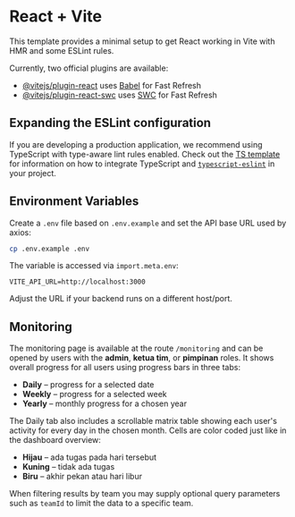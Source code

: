 # React + Vite

This template provides a minimal setup to get React working in Vite with HMR and some ESLint rules.

Currently, two official plugins are available:

- [@vitejs/plugin-react](https://github.com/vitejs/vite-plugin-react/blob/main/packages/plugin-react) uses [Babel](https://babeljs.io/) for Fast Refresh
- [@vitejs/plugin-react-swc](https://github.com/vitejs/vite-plugin-react/blob/main/packages/plugin-react-swc) uses [SWC](https://swc.rs/) for Fast Refresh

## Expanding the ESLint configuration

If you are developing a production application, we recommend using TypeScript with type-aware lint rules enabled. Check out the [TS template](https://github.com/vitejs/vite/tree/main/packages/create-vite/template-react-ts) for information on how to integrate TypeScript and [`typescript-eslint`](https://typescript-eslint.io) in your project.

## Environment Variables

Create a `.env` file based on `.env.example` and set the API base URL used by axios:

```bash
cp .env.example .env
```

The variable is accessed via `import.meta.env`:

```
VITE_API_URL=http://localhost:3000
```

Adjust the URL if your backend runs on a different host/port.

## Monitoring

The monitoring page is available at the route `/monitoring` and can be opened by
users with the **admin**, **ketua tim**, or **pimpinan** roles. It shows overall
progress for all users using progress bars in three tabs:

- **Daily** – progress for a selected date
- **Weekly** – progress for a selected week
- **Yearly** – monthly progress for a chosen year

The Daily tab also includes a scrollable matrix table showing each user's activity for every day in the chosen month. Cells are color coded just like in the dashboard overview:

- **Hijau** – ada tugas pada hari tersebut
- **Kuning** – tidak ada tugas
- **Biru** – akhir pekan atau hari libur

When filtering results by team you may supply optional query parameters such as
`teamId` to limit the data to a specific team.
